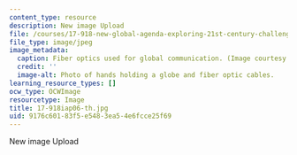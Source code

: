 ```yaml
---
content_type: resource
description: New image Upload
file: /courses/17-918-new-global-agenda-exploring-21st-century-challenges-through-innovations-in-information-technologies-january-iap-2006/9176c60183f5e5483ea54e6fcce25f69_17-918iap06-th.jpg
file_type: image/jpeg
image_metadata:
  caption: Fiber optics used for global communication. (Image courtesy of [NASA](http://www.nasa.gov/).)
  credit: ''
  image-alt: Photo of hands holding a globe and fiber optic cables.
learning_resource_types: []
ocw_type: OCWImage
resourcetype: Image
title: 17-918iap06-th.jpg
uid: 9176c601-83f5-e548-3ea5-4e6fcce25f69
---
```

New image Upload

